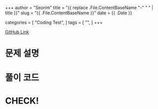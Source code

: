 +++
author = "Seorim"
title =  "{{ replace .File.ContentBaseName "-" " " | title }}"
slug = "{{ .File.ContentBaseName }}"
date = {{ .Date }}

categories = [
    "Coding Test",
]
tags = [
    "",
]
+++

[GitHub Link]()

# 문제 설명

# 풀이 코드

# CHECK!
